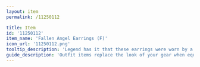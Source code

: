 ```yaml
---
layout: item
permalink: /11250112

title: Item
id: '11250112'
item_name: 'Fallen Angel Earrings (F)'
icon_url: '11250112.png'
tooltip_description: 'Legend has it that these earrings were worn by a fallen angel.'
guide_description: 'Outfit items replace the look of your gear when equipped.'
---
```


